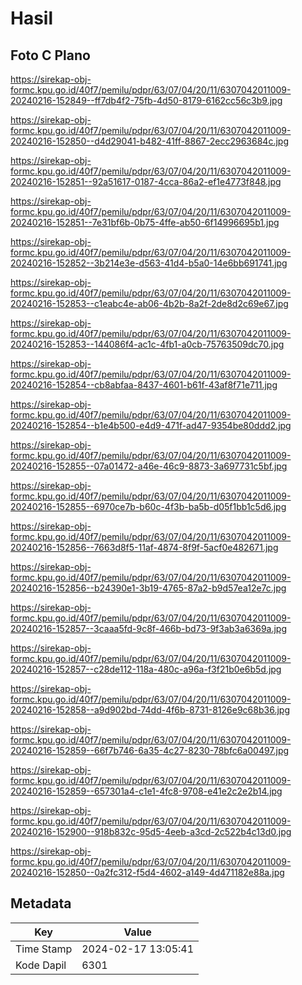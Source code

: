 # Hasil

## Foto C Plano

https://sirekap-obj-formc.kpu.go.id/40f7/pemilu/pdpr/63/07/04/20/11/6307042011009-20240216-152849--ff7db4f2-75fb-4d50-8179-6162cc56c3b9.jpg

https://sirekap-obj-formc.kpu.go.id/40f7/pemilu/pdpr/63/07/04/20/11/6307042011009-20240216-152850--d4d29041-b482-41ff-8867-2ecc2963684c.jpg

https://sirekap-obj-formc.kpu.go.id/40f7/pemilu/pdpr/63/07/04/20/11/6307042011009-20240216-152851--92a51617-0187-4cca-86a2-ef1e4773f848.jpg

https://sirekap-obj-formc.kpu.go.id/40f7/pemilu/pdpr/63/07/04/20/11/6307042011009-20240216-152851--7e31bf6b-0b75-4ffe-ab50-6f14996695b1.jpg

https://sirekap-obj-formc.kpu.go.id/40f7/pemilu/pdpr/63/07/04/20/11/6307042011009-20240216-152852--3b214e3e-d563-41d4-b5a0-14e6bb691741.jpg

https://sirekap-obj-formc.kpu.go.id/40f7/pemilu/pdpr/63/07/04/20/11/6307042011009-20240216-152853--c1eabc4e-ab06-4b2b-8a2f-2de8d2c69e67.jpg

https://sirekap-obj-formc.kpu.go.id/40f7/pemilu/pdpr/63/07/04/20/11/6307042011009-20240216-152853--144086f4-ac1c-4fb1-a0cb-75763509dc70.jpg

https://sirekap-obj-formc.kpu.go.id/40f7/pemilu/pdpr/63/07/04/20/11/6307042011009-20240216-152854--cb8abfaa-8437-4601-b61f-43af8f71e711.jpg

https://sirekap-obj-formc.kpu.go.id/40f7/pemilu/pdpr/63/07/04/20/11/6307042011009-20240216-152854--b1e4b500-e4d9-471f-ad47-9354be80ddd2.jpg

https://sirekap-obj-formc.kpu.go.id/40f7/pemilu/pdpr/63/07/04/20/11/6307042011009-20240216-152855--07a01472-a46e-46c9-8873-3a697731c5bf.jpg

https://sirekap-obj-formc.kpu.go.id/40f7/pemilu/pdpr/63/07/04/20/11/6307042011009-20240216-152855--6970ce7b-b60c-4f3b-ba5b-d05f1bb1c5d6.jpg

https://sirekap-obj-formc.kpu.go.id/40f7/pemilu/pdpr/63/07/04/20/11/6307042011009-20240216-152856--7663d8f5-11af-4874-8f9f-5acf0e482671.jpg

https://sirekap-obj-formc.kpu.go.id/40f7/pemilu/pdpr/63/07/04/20/11/6307042011009-20240216-152856--b24390e1-3b19-4765-87a2-b9d57ea12e7c.jpg

https://sirekap-obj-formc.kpu.go.id/40f7/pemilu/pdpr/63/07/04/20/11/6307042011009-20240216-152857--3caaa5fd-9c8f-466b-bd73-9f3ab3a6369a.jpg

https://sirekap-obj-formc.kpu.go.id/40f7/pemilu/pdpr/63/07/04/20/11/6307042011009-20240216-152857--c28de112-118a-480c-a96a-f3f21b0e6b5d.jpg

https://sirekap-obj-formc.kpu.go.id/40f7/pemilu/pdpr/63/07/04/20/11/6307042011009-20240216-152858--a9d902bd-74dd-4f6b-8731-8126e9c68b36.jpg

https://sirekap-obj-formc.kpu.go.id/40f7/pemilu/pdpr/63/07/04/20/11/6307042011009-20240216-152859--66f7b746-6a35-4c27-8230-78bfc6a00497.jpg

https://sirekap-obj-formc.kpu.go.id/40f7/pemilu/pdpr/63/07/04/20/11/6307042011009-20240216-152859--657301a4-c1e1-4fc8-9708-e41e2c2e2b14.jpg

https://sirekap-obj-formc.kpu.go.id/40f7/pemilu/pdpr/63/07/04/20/11/6307042011009-20240216-152900--918b832c-95d5-4eeb-a3cd-2c522b4c13d0.jpg

https://sirekap-obj-formc.kpu.go.id/40f7/pemilu/pdpr/63/07/04/20/11/6307042011009-20240216-152850--0a2fc312-f5d4-4602-a149-4d471182e88a.jpg


## Metadata

| Key        | Value               |
| ---------- | ------------------- |
| Time Stamp | 2024-02-17 13:05:41 |
| Kode Dapil | 6301                |



